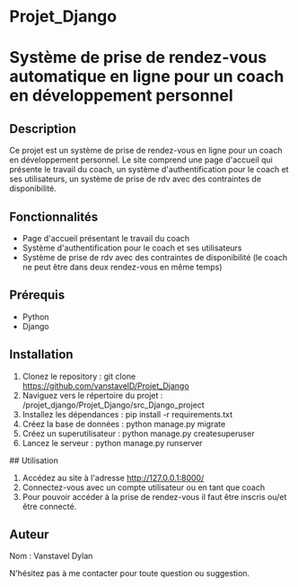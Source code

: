 # Projet_Django

# Système de prise de rendez-vous automatique en ligne pour un coach en développement personnel

## Description

Ce projet est un système de prise de rendez-vous en ligne pour un coach en développement personnel. Le site comprend une page d'accueil qui présente le travail du coach, un système d'authentification pour le coach et ses utilisateurs, un système de prise de rdv avec des contraintes de disponibilité.

## Fonctionnalités

- Page d'accueil présentant le travail du coach
- Système d'authentification pour le coach et ses utilisateurs
- Système de prise de rdv avec des contraintes de disponibilité (le coach ne peut être dans deux rendez-vous en même temps)

## Prérequis

- Python 
- Django

## Installation

1. Clonez le repository : git clone https://github.com/vanstavelD/Projet_Django
2. Naviguez vers le répertoire du projet : /projet_django/Projet_Django/src_Django_project
3. Installez les dépendances : pip install -r requirements.txt
4. Créez la base de données : python manage.py migrate
5. Créez un superutilisateur : python manage.py createsuperuser
6. Lancez le serveur : python manage.py runserver

## Utilisation

1. Accédez au site à l'adresse http://127.0.0.1:8000/
2. Connectez-vous avec un compte utilisateur ou en tant que coach
3. Pour pouvoir accéder à la prise de rendez-vous il faut être inscris ou/et être connecté.

## Auteur

Nom : Vanstavel Dylan

N'hésitez pas à me contacter pour toute question ou suggestion.
